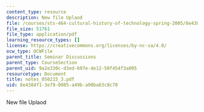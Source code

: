 ```yaml
---
content_type: resource
description: New file Uplaod
file: /courses/sts-464-cultural-history-of-technology-spring-2005/8e4384f13e790085a49ba90ba63c8c70_notes_050215_3.pdf
file_size: 51761
file_type: application/pdf
learning_resource_types: []
license: https://creativecommons.org/licenses/by-nc-sa/4.0/
ocw_type: OCWFile
parent_title: Seminar Discussions
parent_type: CourseSection
parent_uid: 9a2e330c-d3ed-697e-de12-50f454f3a095
resourcetype: Document
title: notes_050215_3.pdf
uid: 8e4384f1-3e79-0085-a49b-a90ba63c8c70
---
```

New file Uplaod